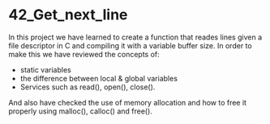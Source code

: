 # 42_Get_next_line

In this project we have learned to create a function that reades lines given a file descriptor in C and compiling it with a variable buffer size.
In order to make this we have reviewed the concepts of:
- static variables
- the difference between local & global variables
- Services such as read(), open(), close().

And also have checked the use of memory allocation and how to free it properly using malloc(), calloc() and free().
